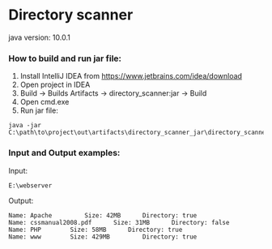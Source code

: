 # Directory scanner
java version: 10.0.1
### How to build and run jar file:
1. Install IntelliJ IDEA from https://www.jetbrains.com/idea/download
2. Open project in IDEA
3. Build -> Builds Artifacts -> directory_scanner:jar -> Build
4. Open cmd.exe
5. Run jar file:
```
java -jar C:\path\to\project\out\artifacts\directory_scanner_jar\directory_scanner.jar
```

### Input and Output examples:
Input:
```
E:\webserver
```
Output:
```
Name: Apache		 Size: 42MB		 Directory: true
Name: cssmanual2008.pdf		 Size: 31MB		 Directory: false
Name: PHP		 Size: 58MB		 Directory: true
Name: www		 Size: 429MB		 Directory: true
```
